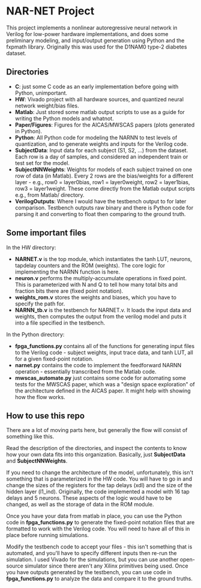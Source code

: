 # NAR-NET Project
This project implements a nonlinear autoregressive neural network in Verilog for low-power hardware implementations, and does some preliminary modeling, and input/output generation using Python and the fxpmath library. Originally this was used for the D1NAM0 type-2 diabetes dataset.

## Directories
- **C**: just some C code as an early implementation before going with Python, unimportant.
- **HW**: Vivado project with all hardware sources, and quantized neural network weight/bias files.
- **Matlab**: Just stored some matlab output scripts to use as a guide for writing the Python models and whatnot.
- **Paper/Figures**: Figures for the AICAS/MWSCAS papers (plots generated in Python).
- **Python**: All Python code for modeling the NARNN to test levels of quantization, and to generate weights and inputs for the Verilog code.
- **SubjectData**: Input data for each subject (S1, S2, ...) from the dataset. Each row is a day of samples, and considered an independent train or test set for the model.
- **SubjectNNWeights**: Weights for models of each subject trained on one row of data (in Matlab). Every 2 rows are the bias/weights for a different layer - e.g., row0 = layer0bias, row1 = layer0weight, row2 = layer1bias, row3 = layer1weight. These come directly from the Matlab output scripts e.g., from Matlab/ directory.
- **VerilogOutputs**: Where I would have the testbench output to for later comparison. Testbench outputs raw binary and there is Python code for parsing it and converting to float then comparing to the ground truth.

## Some important files
In the HW directory:
- **NARNET.v** is the top module, which instantiates the tanh LUT, neurons, tapdelay counters and the ROM (weights). The core logic for implementing the NARNN function is here.
- **neuron.v** performs the multiply-accumulate operations in fixed point. This is parameterized with N and Q to tell how many total bits and fraction bits there are (fixed point notation).
- **weights_rom.v** stores the weights and biases, which you have to specify the path for.
- **NARNN_tb.v** is the testbench for NARNET.v. It loads the input data and weights, then computes the output from the verilog model and puts it into a file specified in the testbench.

In the Python directory:
- **fpga_functions.py** contains all of the functions for generating input files to the Verilog code - subject weights, input trace data, and tanh LUT, all for a given fixed-point notation.
- **narnet.py** contains the code to implement the feedforward NARNN operation - essentially transcribed from the Matlab code.
- **mwscas_automate.py** just contains some code for automating some tests for the MWSCAS paper, which was a "design space exploration" of the architecture defined in the AICAS paper. It might help with showing how the flow works.

## How to use this repo
There are a lot of moving parts here, but generally the flow will consist of something like this.

Read the description of the directories, and inspect the contents to know how your own data fits into this organization. Basically, just **SubjectData** and **SubjectNNWeights**. 

If you need to change the architecture of the model, unfortunately, this isn't something that is parameterized in the HW code. You will have to go in and change the sizes of the registers for the tap delays (xdl) and the size of the hidden layer (l1_ind). Originally, the code implemented a model with 16 tap delays and 5 neurons. These aspects of the logic would have to be changed, as well as the storage of data in the ROM module. 

Once you have your data from matlab in place, you can use the Python code in **fpga_functions.py** to generate the fixed-point notation files that are formatted to work with the Verilog code. You will need to have all of this in place before running simulations.

Modify the testbench code to accept your files - this isn't something that is automated, and you'll have to specify different inputs then re-run the simulation. I used Vivado for the simulations, but you can use another open-source simulator since there aren't any Xilinx primitives being used. Once you have outputs generated by the testbench, you can use code in **fpga_functions.py** to analyze the data and compare it to the ground truths.